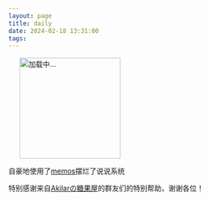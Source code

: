 ```yaml
---
layout: page
title: daily
date: 2024-02-18 13:31:00
tags:
---
```




<div>
    <link rel="script" type="text/script" href="https://unpkg.com/masonry-layout@4/dist/masonry.pkgd.min.js">
    <style>
        /* 页面初始化 */
        div#page {
            background: none;
            border: 0;
            padding: 0;
        }
        [data-theme=dark] #twikoo .tk-content,
        #twikoo .tk-content {
            padding: 0;
            background: transparent;
        }
        .talk_item,
        .tk-expand,
        .tk-comments-container>.tk-comment,
        .tk-submit:nth-child(1) {
            background: var(--card-bg);
            border: 1px solid #e0e3ed;
            box-shadow: 0 5px 10px rgb(189 189 189 / 10%);
            transition: all .3s ease-in-out;
            border-radius: 12px;
        }
        .talk_item:hover,
        .tk-comments-container>.tk-comment:hover,
        .tk-submit:nth-child(1):hover {
            border-color: #49b1f5;
        }
        .tk-submit {
            padding: 20px 10px 0;
        }
        .tk-comments-container>.tk-comment {
            padding: 15px;
        }
        /* 页面初始化结束 */
        #talk .loading {
            display: flex;
            align-items: center;
            justify-content: center;
            flex-direction: column;
        }
        #talk .loading img {
            width: 200px;
        }
        @media (max-width: 600px) {
            #talk {
                margin-top: 1rem;
            }
            .talk_item {
                display: flex;
                flex-direction: column;
                padding: 20px;
                margin-bottom: 15px;
            }
        }
        @media (min-width: 601px) and (max-width: 1200px) {
            #talk {
                margin-top: 1rem;
                column-count: 2;
                column-gap: 1rem;
            }
            .talk_item {
                padding: 20px;
                break-inside: avoid;
                margin-bottom: 15px;
            }
        }
        @media (min-width: 1201px) {
            #talk {
                margin-top: 1rem;
                column-count: 3;
                column-gap: 1rem;
            }
            .talk_item {
                padding: 20px;
                break-inside: avoid;
                margin-bottom: 15px;
            }
        }
        .avatar {
            margin: 0 !important;
            width: 60px;
            height: 60px;
            border-radius: 10px;
        }
        .talk_bottom,
        .talk_meta {
            display: flex;
            align-items: center;
            width: 100%;
            line-height: 1.5;
        }
        .talk_bottom {
            justify-content: space-between;
        }
        .info {
            display: flex;
            flex-direction: column;
            margin-left: 10px;
        }
        span.talk_nick {
            color: #6dbdc3;
            font-size: 1.2rem;
        }
        svg.is-badge.icon {
            width: 15px;
            margin-left: 5px;
            padding-top: 3px;
        }
        span.talk_date {
            opacity: .6;
        }
        .talk_content {
            line-height: 1.5;
            margin-top: 10px;
        }
        .zone_imgbox {
            display: flex;
            flex-wrap: wrap;
            --w: calc(25% - 8px);
            gap: 10px;
            margin-top: 5px;
        }
        .zone_imgbox a {
            display: block;
            border-radius: 12px;
            width: var(--w);
            aspect-ratio: 1/1;
            position: relative;
        }
        .zone_imgbox img {
            width: 100%;
            height: 100%;
            margin: 0 !important;
            object-fit: cover;
        }
        /* 底部 */
        .talk_bottom {
            opacity: .9;
        }
        .talk_bottom .icon {
            color: var(--font-color);
            float: right;
            transition: all .3s;
        }
        .talk_bottom .icon:hover {
            color: #49b1f5;
        }
        span.talk_tag {
            font-size: 14px;
        }
        .talk_content>a {
            margin: 0 3px;
            color: #ff7d73 !important;
        }
        .talk_content>a:hover {
            text-decoration: none !important;
            color: #ff5143 !important
        }
        /* 提醒 */
        .limit {
            transition: all .3s ease-in-out;
            color: rgba(76, 73, 72, 0.6);
        }
        [data-theme=dark] .limit {
            color: rgba(255, 255, 255, 0.5);
        }
        .limit {
            display: none;
            text-align: center;
            margin-top: 20px;
            color: var(--font-color);
        }
        @media screen and (max-width: 900px) {
            .zone_imgbox {
                --w: calc(33% - 5px);
            }
            #talk {
                margin: 10px 3px 0;
            }
            #post-comment {
                margin: 0 3px
            }
        }
        @media screen and (max-width: 768px) {
            .zone_imgbox {
                gap: 6px;
            }
            .zone_imgbox {
                --w: calc(50% - 3px);
            }
            span.talk_date {
                font-size: 14px;
            }
        }
    </style>
    <div id="talk">
        <div class='loading'><img src="/img/loading.svg" alt="加载中..."></div>
    </div>
    <div class="limit">- 只展示最近30条说说 -</div>
    <script>
        if (1) {
            let url = 'https://memos.awaae001.top'
            fetch(url + '/api/v1/memo?creatorId=1&limit=30').then(res => res.json()).then(data => { // 注意修改域名和用户id
                let items = [],
                    html = '',
                    icon = '<svg viewBox="0 0 512 512"xmlns="http://www.w3.org/2000/svg"class="is-badge icon"><path d="m512 268c0 17.9-4.3 34.5-12.9 49.7s-20.1 27.1-34.6 35.4c.4 2.7.6 6.9.6 12.6 0 27.1-9.1 50.1-27.1 69.1-18.1 19.1-39.9 28.6-65.4 28.6-11.4 0-22.3-2.1-32.6-6.3-8 16.4-19.5 29.6-34.6 39.7-15 10.2-31.5 15.2-49.4 15.2-18.3 0-34.9-4.9-49.7-14.9-14.9-9.9-26.3-23.2-34.3-40-10.3 4.2-21.1 6.3-32.6 6.3-25.5 0-47.4-9.5-65.7-28.6-18.3-19-27.4-42.1-27.4-69.1 0-3 .4-7.2 1.1-12.6-14.5-8.4-26-20.2-34.6-35.4-8.5-15.2-12.8-31.8-12.8-49.7 0-19 4.8-36.5 14.3-52.3s22.3-27.5 38.3-35.1c-4.2-11.4-6.3-22.9-6.3-34.3 0-27 9.1-50.1 27.4-69.1s40.2-28.6 65.7-28.6c11.4 0 22.3 2.1 32.6 6.3 8-16.4 19.5-29.6 34.6-39.7 15-10.1 31.5-15.2 49.4-15.2s34.4 5.1 49.4 15.1c15 10.1 26.6 23.3 34.6 39.7 10.3-4.2 21.1-6.3 32.6-6.3 25.5 0 47.3 9.5 65.4 28.6s27.1 42.1 27.1 69.1c0 12.6-1.9 24-5.7 34.3 16 7.6 28.8 19.3 38.3 35.1 9.5 15.9 14.3 33.4 14.3 52.4zm-266.9 77.1 105.7-158.3c2.7-4.2 3.5-8.8 2.6-13.7-1-4.9-3.5-8.8-7.7-11.4-4.2-2.7-8.8-3.6-13.7-2.9-5 .8-9 3.2-12 7.4l-93.1 140-42.9-42.8c-3.8-3.8-8.2-5.6-13.1-5.4-5 .2-9.3 2-13.1 5.4-3.4 3.4-5.1 7.7-5.1 12.9 0 5.1 1.7 9.4 5.1 12.9l58.9 58.9 2.9 2.3c3.4 2.3 6.9 3.4 10.3 3.4 6.7-.1 11.8-2.9 15.2-8.7z"fill="#1da1f2"></path></svg>';
                data.forEach(item => { items.push(Format(item)) });
                if (items.length == 30) document.querySelector('.limit').style.display = 'block';
                items.forEach(item => {
                    html += `<div class="talk_item"><div class="talk_meta"><img class="no-lightbox no-lazyload avatar" src="https://blog.awaae001.top/ico.webp"><div class="info"><span class="talk_nick">awaae001${icon}</span><span class="talk_date">${item.date}</span></div></div><div class="talk_content">${item.content}</div><div class="talk_bottom"><div><span class="talk_tag"># ${item.tag}</span></div><a href="javascript:;"onclick="goComment('${item.text}')"><span class="icon"><i class="fa-solid fa-message fa-fw"></i></span></a></div></div>` // 注意修改头像链接和名称
                })
                document.getElementById('talk').innerHTML = html
            })
            // 页面内容格式化
            function Format(item) {
                let date = getTime(new Date(item.createdTs * 1000).toString()),
                    content = item.content,
                    tag = item.content.match(/\{(.*?)\}/g),
                    imgs = content.match(/!\[.*\]\(.*?\)/g),
                    text = ''
                if (imgs) imgs = imgs.map(item => { return item.replace(/!\[.*\]\((.*?)\)/, '$1') })
                if (item.resourceList.length) {
                    if (!imgs) imgs = []
                    item.resourceList.forEach(t => {
                        if (t.externalLink) imgs.push(t.externalLink)
                        else imgs.push(`${url}/o/r/${t.id}/${t.publicId}/${t.filename}`)
                    })
                }
                text = content.replace(/#(.*?)\s/g, '').replace(/\!?\[(.*?)\]\((.*?)\)/g, '').replace(/\{(.*?)\}/g, '')
                content = text.replace(/\[(.*?)\]\((.*?)\)/g, `<a href="$2">@$1</a>`);
                if (imgs) {
                    content += `<div class="zone_imgbox">`
                    imgs.forEach(e => content += `<a href="${e}" data-fancybox="gallery" class="fancybox" data-thumb="${e}"><img class="no-lazyload" src="${e}"></a>` // 2023-02-06更新
                    )
                    content += '</div>'
                }
                return {
                    content: content,
                    tag: tag ? tag[0].replace(/\{(.*?)\}/, '$1') : '无标签',
                    date: date,
                    text: text.replace(/\[(.*?)\]\((.*?)\)/g, '[链接]' + `${imgs ? '[图片]' : ''}`)
                }
            }
            // 页面时间格式化
            function getTime(time) {
                let d = new Date(time),
                    ls = [d.getFullYear(), d.getMonth() + 1, d.getDate(), d.getHours(), d.getMinutes(), d.getSeconds()];
                for (let i = 0; i < ls.length; i++) {
                    ls[i] = ls[i] <= 9 ? '0' + ls[i] : ls[i] + ''
                }
                if (new Date().getFullYear() == ls[0]) return ls[1] + '月' + ls[2] + '日 ' + ls[3] + ':' + ls[4]
                else return ls[0] + '年' + ls[1] + '月' + ls[2] + '日 ' + ls[3] + ':' + ls[4]
            }
        }
        var elem = document.querySelector('#talk');
        var containerelemWidth = document.querySelector('.talk_item').offsetWidth;
        var containerTalkWidth = document.querySelector('.card-content').offsetWidth;
        var isMobile = window.matchMedia("(max-width: 768px)").matches;
        if (!isMobile) {
            var msnry = new Masonry(elem, {
                // options
                itemSelector: '.talk_item',
                columnWidth: '.talk_item',
                gutter: (containerTalkWidth - containerelemWidth * 3) / 2,
                percentPosition: true,
                fitWidth: true
            });
        }
    </script>
</div>

自豪地使用了[memos](https://memos.awaae001.top)摆烂了说说系统

特别感谢来自[Akilarの糖果屋](http://qm.qq.com/cgi-bin/qm/qr?_wv=1027&k=uEfrjHDCJp-EYcdnj-PvIU2OqgLxeNG5&authKey=uI8uO3TDMeddrF04NKA2s6wTC4yJMQ0G%2FhYXkKE0py%2F9vD3gHKUzGjdf9y%2BnA2dx&noverify=0&group_code=589330978)的群友们的特别帮助，谢谢各位！